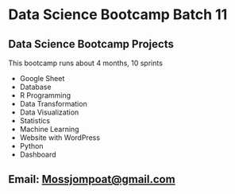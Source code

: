 # Data Science Bootcamp Batch 11
## Data Science Bootcamp Projects

This bootcamp runs about 4 months, 10 sprints

- Google Sheet
- Database
- R Programming
- Data Transformation
- Data Visualization
- Statistics
- Machine Learning
- Website with WordPress
- Python
- Dashboard

## Email: Mossjompoat@gmail.com


